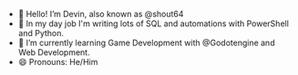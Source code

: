 - 👋 Hello! I’m Devin, also known as @shout64
- 🏢 In my day job I'm writing lots of SQL and automations with PowerShell and Python. 
- 🌱 I’m currently learning Game Development with @Godotengine and Web Development.
- 😄 Pronouns: He/Him
<!--- 
- 💞️ I’m looking to collaborate on ...
- ⚡ Fun fact: ...
- 📫 How to reach me ... ---!>



<!---
shout64/shout64 is a ✨ special ✨ repository because its `README.md` (this file) appears on your GitHub profile.
You can click the Preview link to take a look at your changes.
--->
